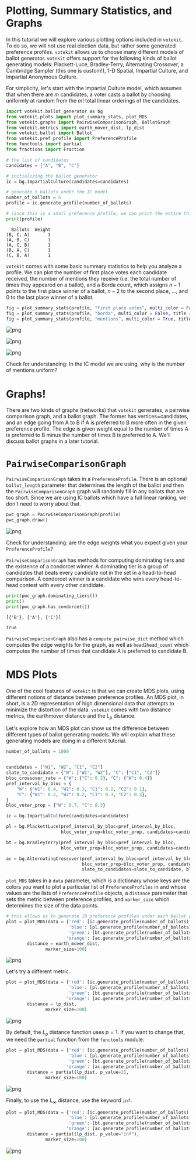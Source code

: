 # Plotting, Summary Statistics, and Graphs

In this tutorial we will explore various plotting options included in `votekit`. To do so, we will not use real election data, but rather some generated preference profiles. `votekit` allows us to choose many different models of ballot generator. `votekit` offers support for the following kinds of ballot generating models: Plackett-Luce, Bradley-Terry, Alternating Crossover, a Cambridge Sampler (this one is custom!), 1-D Spatial, Impartial Culture, and Impartial Anonymous Culture.

For simplicity, let's start with the Impartial Culture model, which assumes that when there are $m$ candidates, a voter casts a ballot by choosing uniformly at random from the $m!$ total linear orderings of the candidates.


```python
import votekit.ballot_generator as bg
from votekit.plots import plot_summary_stats, plot_MDS
from votekit.graphs import PairwiseComparisonGraph, BallotGraph
from votekit.metrics import earth_mover_dist, lp_dist
from votekit.ballot import Ballot
from votekit.pref_profile import PreferenceProfile
from functools import partial
from fractions import Fraction
```


```python
# the list of candidates
candidates = ["A", "B", "C"]

# initializing the ballot generator
ic = bg.ImpartialCulture(candidates=candidates)

# generate 5 ballots under the IC model
number_of_ballots = 5
profile = ic.generate_profile(number_of_ballots)

# since this is a small preference profile, we can print the entire thing
print(profile)
```

      Ballots  Weight
    (B, C, A)       1
    (A, B, C)       1
    (A, C, B)       1
    (B, A, C)       1
    (C, B, A)       1


`votekit` comes with some basic summary statistics to help you analyze a profile. We can plot the number of first place votes each candidate received, the number of mentions they receive (i.e. the total number of times they appeared on a ballot), and a Borda count, which assigns $n-1$ points to the first place winner of a ballot, $n-2$ to the second place, ..., and 0 to the last place winner of a ballot.


```python
fig = plot_summary_stats(profile, "first place votes", multi_color = False, title = "First Place Votes")
fig = plot_summary_stats(profile, "borda", multi_color = False, title = "Borda Scores")
fig = plot_summary_stats(profile, "mentions", multi_color = True, title = "Mentions")
```


    
![png](assets/output_4_0.png)
    



    
![png](assets/output_4_1.png)
    



    
![png](assets/output_4_2.png)
    


Check for understanding: In the IC model we are using, why is the number of mentions uniform?

# Graphs!

There are two kinds of graphs (networks) that `votekit` generates, a pairwise comparison graph, and a ballot graph. The former has vertices=candidates, and an edge going from A to B if A is preferred to B more often in the given preference profile. The edge is given weight equal to the number of times A is preferred to B minus the number of times B is preferred to A. We'll discuss ballot graphs in a later tutorial.

# `PairwiseComparisonGraph`

`PairwiseComparisonGraph` takes in a `PreferenceProfile`. There is an optional `ballot_length` parameter that determines the length of the ballot and then the `PairwiseComparisonGraph` graph will randomly fill in any ballots that are too short. Since we are using IC ballots which have a full linear ranking, we don't need to worry about that.


```python
pwc_graph = PairwiseComparisonGraph(profile)
pwc_graph.draw()
```


    
![png](assets/output_8_0.png)
    


Check for understanding: are the edge weights what you expect given your `PreferenceProfile`?

`PairwiseComparisonGraph` has methods for computing dominating tiers and the existence of a condorcet winner. A dominating tier is a group of candidates that beats every candidate not in the set in a head-to-head comparison. A condorcet winner is a candidate who wins every head-to-head contest with every other candidate.


```python
print(pwc_graph.dominating_tiers())
print()
print(pwc_graph.has_condorcet())
```

    [{'B'}, {'A'}, {'C'}]
    
    True


`PairwiseComparisonGraph` also has a `compute_pairwise_dict` method which computes the edge weights for the graph, as well as `head2head_count` which computes the number of times that candidate A is preferred to candidate B.

# MDS Plots

One of the cool features of `votekit` is that we can create MDS plots, using different notions of distance between preference profiles. An MDS plot, in short, is a 2D representation of high dimensional data that attempts to minimize the distortion of the data. `votekit` comes with two distance metrics, the earthmover distance and the $L_p$ distance.

Let's explore how an MDS plot can show us the difference between different types of ballot generating models. We will explain what these generating models are doing in a different tutorial.


```python
number_of_ballots = 1000


candidates = ["W1", "W2", "C1", "C2"]
slate_to_candidate = {"W": ["W1", "W2"], "C": ["C1", "C2"]}
bloc_crossover_rate = {"W": {"C": 0.3}, "C": {"W": 0.4}}
pref_interval_by_bloc = {
    "W": {"W1": 0.4, "W2": 0.3, "C1": 0.2, "C2": 0.1},
    "C": {"W1": 0.2, "W2": 0.2, "C1": 0.3, "C2": 0.3},
}
bloc_voter_prop = {"W": 0.7, "C": 0.3}

ic = bg.ImpartialCulture(candidates=candidates)

pl = bg.PlackettLuce(pref_interval_by_bloc=pref_interval_by_bloc,
                     bloc_voter_prop=bloc_voter_prop, candidates=candidates)

bt = bg.BradleyTerry(pref_interval_by_bloc=pref_interval_by_bloc,
                     bloc_voter_prop=bloc_voter_prop, candidates=candidates)

ac = bg.AlternatingCrossover(pref_interval_by_bloc=pref_interval_by_bloc,
                             bloc_voter_prop=bloc_voter_prop, candidates=candidates,
                             slate_to_candidates=slate_to_candidate, bloc_crossover_rate=bloc_crossover_rate)
```

`plot_MDS` takes in a `data` parameter, which is a dictionary whose keys are the colors you want to plot a particular list of `PreferenceProfiles` in and whose values are the lists of `PreferenceProfile` objects, a `distance` parameter that sets the metric between preference profiles, and `marker_size` which determines the size of the data points.


```python
# this allows us to generate 10 preference profiles under each ballot generator
plot = plot_MDS(data = {'red': [ic.generate_profile(number_of_ballots) for i in range(10)], 
                        'blue': [pl.generate_profile(number_of_ballots) for i in range(10)], 
                        'green': [bt.generate_profile(number_of_ballots) for i in range(10)],
                       'orange': [ac.generate_profile(number_of_ballots) for i in range(10)]},
        distance = earth_mover_dist,
               marker_size=100)
```


    
![png](assets/output_15_0.png)
    


Let's try a different metric.


```python
plot = plot_MDS(data = {'red': [ic.generate_profile(number_of_ballots) for i in range(10)], 
                        'blue': [pl.generate_profile(number_of_ballots) for i in range(10)], 
                        'green': [bt.generate_profile(number_of_ballots) for i in range(10)],
                       'orange': [ac.generate_profile(number_of_ballots) for i in range(10)]},
        distance = lp_dist,
               marker_size=100)
```


    
![png](assets/output_17_0.png)
    


By default, the $L_p$ distance function uses $p=1$. If you want to change that, we need the `partial` function from the `functools` module.


```python
plot = plot_MDS(data = {'red': [ic.generate_profile(number_of_ballots) for i in range(10)], 
                        'blue': [pl.generate_profile(number_of_ballots) for i in range(10)], 
                        'green': [bt.generate_profile(number_of_ballots) for i in range(10)],
                       'orange': [ac.generate_profile(number_of_ballots) for i in range(10)]},
        distance = partial(lp_dist, p_value=2),
               marker_size=100)
```


    
![png](assets/output_19_0.png)
    


Finally, to use the $L_\infty$ distance, use the keyword `inf`.


```python
plot = plot_MDS(data = {'red': [ic.generate_profile(number_of_ballots) for i in range(10)], 
                        'blue': [pl.generate_profile(number_of_ballots) for i in range(10)], 
                        'green': [bt.generate_profile(number_of_ballots) for i in range(10)],
                       'orange': [ac.generate_profile(number_of_ballots) for i in range(100)]},
        distance = partial(lp_dist, p_value="inf"),
               marker_size=100)
```


    
![png](assets/output_21_0.png)
    

